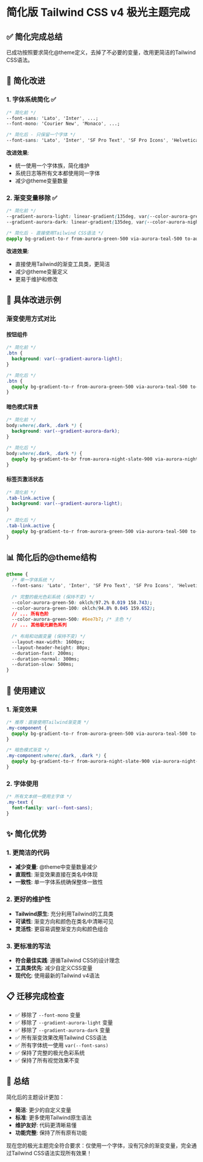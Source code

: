 # 简化版 Tailwind CSS v4 极光主题完成

## ✅ 简化完成总结

已成功按照要求简化@theme定义，去掉了不必要的变量，改用更简洁的Tailwind CSS语法。

## 🎯 简化改进

### 1. 字体系统简化 ✅
```css
/* 简化前 */
--font-sans: 'Lato', 'Inter', ...;
--font-mono: 'Courier New', 'Monaco', ...;

/* 简化后 - 只保留一个字体 */
--font-sans: 'Lato', 'Inter', 'SF Pro Text', 'SF Pro Icons', 'Helvetica Neue', 'Helvetica', 'Arial', ui-sans-serif, system-ui, sans-serif, "Apple Color Emoji", "Segoe UI Emoji", "Segoe UI Symbol", "Noto Color Emoji";
```

**改进效果**:
- 统一使用一个字体族，简化维护
- 系统日志等所有文本都使用同一字体
- 减少@theme变量数量

### 2. 渐变变量移除 ✅
```css
/* 简化前 */
--gradient-aurora-light: linear-gradient(135deg, var(--color-aurora-green-500), var(--color-aurora-teal-500), var(--color-aurora-sky-500));
--gradient-aurora-dark: linear-gradient(135deg, var(--color-aurora-night-slate-900), var(--color-aurora-night-teal-900), var(--color-aurora-night-emerald-900));

/* 简化后 - 直接使用Tailwind CSS语法 */
@apply bg-gradient-to-r from-aurora-green-500 via-aurora-teal-500 to-aurora-sky-500;
```

**改进效果**:
- 直接使用Tailwind的渐变工具类，更简洁
- 减少@theme变量定义
- 更易于维护和修改

## 🔄 具体改进示例

### 渐变使用方式对比

#### 按钮组件
```css
/* 简化前 */
.btn {
  background: var(--gradient-aurora-light);
}

/* 简化后 */
.btn {
  @apply bg-gradient-to-r from-aurora-green-500 via-aurora-teal-500 to-aurora-sky-500;
}
```

#### 暗色模式背景
```css
/* 简化前 */
body:where(.dark, .dark *) {
  background: var(--gradient-aurora-dark);
}

/* 简化后 */
body:where(.dark, .dark *) {
  @apply bg-gradient-to-br from-aurora-night-slate-900 via-aurora-night-teal-900 to-aurora-night-emerald-900;
}
```

#### 标签页激活状态
```css
/* 简化前 */
.tab-link.active {
  background: var(--gradient-aurora-light);
}

/* 简化后 */
.tab-link.active {
  @apply bg-gradient-to-r from-aurora-green-500 via-aurora-teal-500 to-aurora-sky-500;
}
```

## 📊 简化后的@theme结构

```css
@theme {
  /* 单一字体系统 */
  --font-sans: 'Lato', 'Inter', 'SF Pro Text', 'SF Pro Icons', 'Helvetica Neue', 'Helvetica', 'Arial', ui-sans-serif, system-ui, sans-serif, "Apple Color Emoji", "Segoe UI Emoji", "Segoe UI Symbol", "Noto Color Emoji";
  
  /* 完整的极光色彩系统 (保持不变) */
  --color-aurora-green-50: oklch(97.2% 0.019 158.743);
  --color-aurora-green-100: oklch(94.8% 0.045 159.652);
  // ... 所有色阶
  --color-aurora-green-500: #6ee7b7; /* 主色 */
  // ... 其他极光颜色系列
  
  /* 布局和动画变量 (保持不变) */
  --layout-max-width: 1600px;
  --layout-header-height: 80px;
  --duration-fast: 200ms;
  --duration-normal: 300ms;
  --duration-slow: 500ms;
}
```

## 🎨 使用建议

### 1. 渐变效果
```css
/* 推荐：直接使用Tailwind渐变类 */
.my-component {
  @apply bg-gradient-to-r from-aurora-green-500 via-aurora-teal-500 to-aurora-sky-500;
}

/* 暗色模式渐变 */
.my-component:where(.dark, .dark *) {
  @apply bg-gradient-to-r from-aurora-night-slate-900 via-aurora-night-teal-900 to-aurora-night-emerald-900;
}
```

### 2. 字体使用
```css
/* 所有文本统一使用主字体 */
.my-text {
  font-family: var(--font-sans);
}
```

## ✨ 简化优势

### 1. 更简洁的代码
- **减少变量**: @theme中变量数量减少
- **直观性**: 渐变效果直接在类名中体现
- **一致性**: 单一字体系统确保整体一致性

### 2. 更好的维护性
- **Tailwind原生**: 充分利用Tailwind的工具类
- **可读性**: 渐变方向和颜色在类名中清晰可见
- **灵活性**: 更容易调整渐变方向和颜色组合

### 3. 更标准的写法
- **符合最佳实践**: 遵循Tailwind CSS的设计理念
- **工具类优先**: 减少自定义CSS变量
- **现代化**: 使用最新的Tailwind v4语法

## 📋 迁移完成检查

- ✅ 移除了 `--font-mono` 变量
- ✅ 移除了 `--gradient-aurora-light` 变量  
- ✅ 移除了 `--gradient-aurora-dark` 变量
- ✅ 所有渐变效果改用Tailwind CSS语法
- ✅ 所有字体统一使用 `var(--font-sans)`
- ✅ 保持了完整的极光色彩系统
- ✅ 保持了所有视觉效果不变

## 🎉 总结

简化后的主题设计更加：
- **简洁**: 更少的自定义变量
- **标准**: 更多使用Tailwind原生语法
- **维护友好**: 代码更清晰易懂
- **功能完整**: 保持了所有原有功能

现在您的极光主题完全符合要求：仅使用一个字体，没有冗余的渐变变量，完全通过Tailwind CSS语法实现所有效果！
